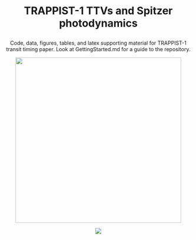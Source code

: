 
<h1>
  <p align="center">
  TRAPPIST-1 TTVs and Spitzer photodynamics
  </p>
</h1>
<p align="center">
Code, data, figures, tables, and latex supporting material for TRAPPIST-1 transit timing paper.
Look at GettingStarted.md for a guide to the repository.
  </p>
 <p align="center">
 
 <img width = "450" src="https://github.com/ericagol/TRAPPIST1_Spitzer/blob/master/Google_Doodle_TRAPPIST1.jpg?raw=true"/>
 </p>
 <p align="center">
  <a href="https://travis-ci.org/github/ericagol/TRAPPIST1_Spitzer/"><img src="https://travis-ci.org/ericagol/TRAPPIST1_Spitzer.svg?branch=master"/></a>
</p>
